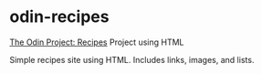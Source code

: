 # odin-recipes
[The Odin Project: Recipes](https://www.theodinproject.com/paths/foundations/courses/foundations/lessons/recipes) Project using HTML

Simple recipes site using HTML. Includes links, images, and lists.
